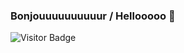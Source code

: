 ### Bonjouuuuuuuuuur / Hellooooo 👋

 
![Visitor Badge](https://visitor-badge.laobi.icu/badge?page_id=Dhoomi.Dhoomi)
